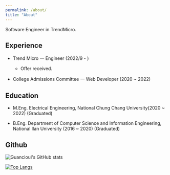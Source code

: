 ```yaml
---
permalink: /about/
title: "About"
---
```


Software Engineer in TrendMicro.

## Experience

* Trend Micro 一 Engineer (2022/9 - )
    * Offer received.

* College Admissions Committee 一 Web Developer (2020 ~ 2022)

## Education

* M.Eng. Electrical Engineering, National Chung Chang University(2020 ~ 2022) (Graduated)

* B.Eng. Department of Computer Science and Information Engineering, National Ilan University (2016 ~ 2020) (Graduated)

## Github
![Guancioul's GitHub stats](https://github-readme-stats.vercel.app/api?username=guancioul&show_icons=true&theme=gruvbox)


[![Top Langs](https://github-readme-stats.vercel.app/api/top-langs/?username=guancioul&layout=compact&theme=gruvbox&langs_count=10)](https://github.com/anuraghazra/github-readme-stats)